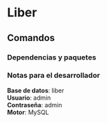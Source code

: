 # Liber

## Comandos

### Dependencias y paquetes 

### Notas para el desarrollador
**Base de datos**: liber <br>
**Usuario**: admin <br>
**Contraseña**: admin <br>
**Motor**: MySQL
